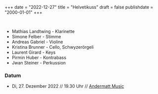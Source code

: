 ﻿+++
date = "2022-12-27"
title = "Helvetikuss"
draft = false
publishdate = "2000-01-01"
+++

<br>


* Mathias Landtwing - Klarinette
* Simone Felber - Stimme
* Andreas Gabriel - Violine
* Kristina Brunner - Cello, Schwyzerörgeli
* Laurent Girard - Keys
* Pirmin Huber - Kontrabass
* Jwan Steiner - Perkussion


### Datum

* Di, 27. Dezember 2022 // 19.30 Uhr // [Andermatt Music](https://andermattmusic.ch/de/konzerte-und-tickets/)